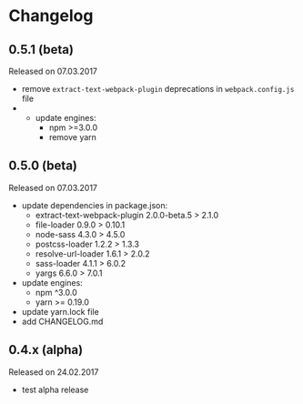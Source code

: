 # Changelog

## 0.5.1 (beta)
Released on 07.03.2017

- remove `extract-text-webpack-plugin` deprecations in `webpack.config.js` file
- - update engines:
    - npm >=3.0.0
    - remove yarn

## 0.5.0 (beta)
Released on 07.03.2017

- update dependencies in package.json:
    - extract-text-webpack-plugin 2.0.0-beta.5 > 2.1.0
    - file-loader 0.9.0 > 0.10.1               
    - node-sass 4.3.0 > 4.5.0           
    - postcss-loader 1.2.2 > 1.3.3      
    - resolve-url-loader 1.6.1 > 2.0.2   
    - sass-loader 4.1.1 > 6.0.2     
    - yargs 6.6.0 > 7.0.1
- update engines:
    - npm ^3.0.0
    - yarn >= 0.19.0
- update yarn.lock file
- add CHANGELOG.md

## 0.4.x (alpha)
Released on 24.02.2017

- test alpha release